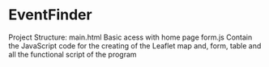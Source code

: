 # EventFinder

Project Structure:
main.html     Basic acess with home page
form.js    Contain the JavaScript code for the creating of the Leaflet map and, form, table and all the functional script of the program
